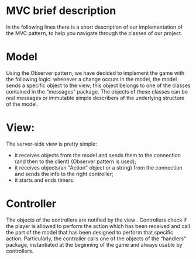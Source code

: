 # MVC brief description 

In the following lines there is a short description of our implementation of the MVC pattern, to help you navigate through the classes of our project.  


# Model
Using the Observer pattern, we have decided to implement the game with the following logic:
whenever a change occurs in the model, the model sends a specific object to the view; 
this object belongs to one of the classes contained in the “messages” package. 
The objects of these classes can be real messages or immutable simple describers of the underlying structure of the model.

# View:
The server-side view is pretty simple:
- it receives objects from the model and sends them to the connection (and then to the client) (Observer pattern is used);
- it receives objects(an "Action" object or a string) from the connection and sends the info to the right controller;
- it starts and ends timers.

# Controller
The objects of the controllers are notified by the view . Controllers check if the player is allowed to perform the action which has been received
and call the part of the model that has been designed to perform that specific action. 
Particularly, the controller calls one of the objects of the “handlers" package, instantiated at the beginning of the game and always usable by controllers.
